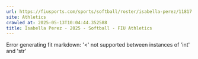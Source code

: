 ```yaml
---
url: https://fiusports.com/sports/softball/roster/isabella-perez/11817
site: Athletics
crawled_at: 2025-05-13T10:04:44.352588
title: Isabella Perez - 2025 - Softball - FIU Athletics
---
```


Error generating fit markdown: '<' not supported between instances of 'int' and 'str'